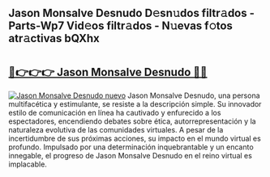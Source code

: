 ## Jason Monsalve Desnudo D𝚎sn𝚞dos filtr𝚊dos - Parts-Wp7 Vid𝚎os filtr𝚊dos - N𝚞evas f𝚘tos atr𝚊ctivas bQXhx

# <h2><a href="http://mbc5gm.tromn.icu/?c=Jason+Monsalve+Desnudo">🔗👉👉👉 Jason Monsalve Desnudo 🔗🔗</a></h2>

[![Jason Monsalve Desnudo nuevo](https://i.imgur.com/pEAQMta.gif)](http://mbc5gm.tromn.icu/?c=Jason+Monsalve+Desnudo)
Jason Monsalve Desnudo, una persona multifacética y estimulante, se resiste a la descripción simple. Su innovador estilo de comunicación en línea ha cautivado y enfurecido a los espectadores, encendiendo debates sobre ética, autorrepresentación y la naturaleza evolutiva de las comunidades virtuales. A pesar de la incertidumbre de sus próximas acciones, su impacto en el mundo virtual es profundo. Impulsado por una determinación inquebrantable y un encanto innegable, el progreso de Jason Monsalve Desnudo en el reino virtual es implacable.
